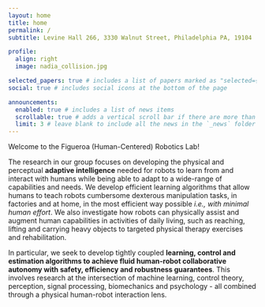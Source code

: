 ```yaml
---
layout: home
title: home
permalink: /
subtitle: Levine Hall 266, 3330 Walnut Street, Philadelphia PA, 19104

profile:
  align: right
  image: nadia_collision.jpg

selected_papers: true # includes a list of papers marked as "selected={true}"
social: true # includes social icons at the bottom of the page

announcements:
  enabled: true # includes a list of news items
  scrollable: true # adds a vertical scroll bar if there are more than 3 news items
  limit: 3 # leave blank to include all the news in the `_news` folder
---
```


Welcome to the Figueroa (Human-Centered) Robotics Lab!

The research in our group focuses on developing the physical and perceptual **adaptive intelligence** needed for robots to learn from and interact with humans while being able to adapt to a wide-range of capabilities and needs. We develop efficient learning algorithms that allow humans to teach robots cumbersome dexterous manipulation tasks, in factories and at home, in the most efficient way possible *i.e., with minimal human effort*. We also investigate how robots can physically assist and augment human capabilities in activities of daily living, such as reaching, lifting and carrying heavy objects to targeted physical therapy exercises and rehabilitation. 

In particular, we seek to develop tightly coupled **learning, control and estimation algorithms to achieve fluid human-robot collaborative autonomy with safety, efficiency and robustness guarantees**. This involves research at the intersection of machine learning, control theory, perception, signal processing, biomechanics and psychology - all combined through a physical human-robot interaction lens.

<!-- Write your biography here. Tell the world about yourself. Link to your favorite [subreddit](http://reddit.com). You can put a picture in, too. The code is already in, just name your picture `prof_pic.jpg` and put it in the `img/` folder.

Put your address / P.O. box / other info right below your picture. You can also disable any of these elements by editing `profile` property of the YAML header of your `_pages/about.md`. Edit `_bibliography/papers.bib` and Jekyll will render your [publications page](/al-folio/publications/) automatically.

Link to your social media connections, too. This theme is set up to use [Font Awesome icons](https://fontawesome.com/) and [Academicons](https://jpswalsh.github.io/academicons/), like the ones below. Add your Facebook, Twitter, LinkedIn, Google Scholar, or just disable all of them. -->
